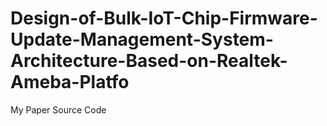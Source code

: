 # Design-of-Bulk-IoT-Chip-Firmware-Update-Management-System-Architecture-Based-on-Realtek-Ameba-Platfo
My Paper Source Code
